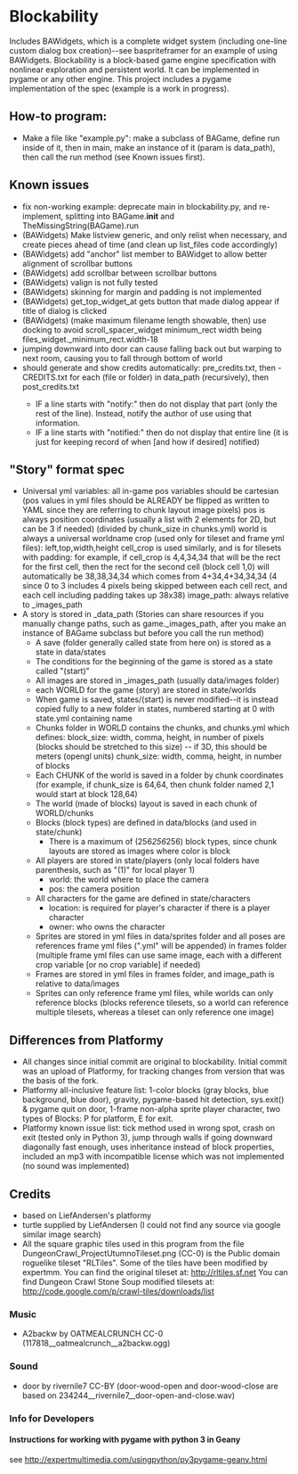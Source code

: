 # Blockability
Includes BAWidgets, which is a complete widget system (including one-line custom dialog box creation)--see baspriteframer for an example of using BAWidgets.
Blockability is a block-based game engine specification with nonlinear exploration and persistent world. It can be implemented in pygame or any other engine. This project includes a pygame implementation of the spec (example is a work in progress).

## How-to program:
* Make a file like "example.py": make a subclass of BAGame, define run inside of it, then in main, make an instance of it (param is data_path), then call the run method (see Known issues first).

## Known issues
* fix non-working example: deprecate main in blockability.py, and re-implement, splitting into BAGame.__init__ and TheMissingString(BAGame).run
* (BAWidgets) Make listview generic, and only relist when necessary, and create pieces ahead of time (and clean up list_files code accordingly)
* (BAWidgets) add "anchor" list member to BAWidget to allow better alignment of scrollbar buttons
* (BAWidgets) add scrollbar between scrollbar buttons
* (BAWidgets) valign is not fully tested
* (BAWidgets) skinning for margin and padding is not implemented
* (BAWidgets) get_top_widget_at gets button that made dialog appear if title of dialog is clicked
* (BAWidgets) (make maximum filename length showable, then) use docking to avoid scroll_spacer_widget minimum_rect width being files_widget._minimum_rect.width-18
* jumping downward into door can cause falling back out but warping to next room, causing you to fall through bottom of world
* should generate and show credits automatically: pre_credits.txt, then <name>-CREDITS.txt for each <name> (file or folder) in data_path (recursively), then post_credits.txt
	* IF a line starts with "notify:" then do not display that part (only the rest of the line). Instead, notify the author of use using that information.
	* IF a line starts with "notified:" then do not display that entire line (it is just for keeping record of when [and how if desired] notified)


## "Story" format spec
* Universal yml variables:
	all in-game pos variables should be cartesian (pos values in yml files should be ALREADY be flipped as written to YAML since they are referring to chunk layout image pixels)
	pos is always position coordinates (usually a list with 2 elements for 2D, but can be 3 if needed)
		(divided by chunk_size in chunks.yml)
	world is always a universal worldname
	crop (used only for tileset and frame yml files): left,top,width,height
		cell_crop is used similarly, and is for tilesets with padding: for example, if cell_crop is 4,4,34,34 that will be the rect for the first cell, then the rect for the second cell (block cell 1,0) will automatically be 38,38,34,34 which comes from 4+34,4+34,34,34 (4 since 0 to 3 includes 4 pixels being skipped between each cell rect, and each cell including padding takes up 38x38)
	image_path: always relative to _images_path
* A story is stored in _data_path (Stories can share resources if you manually change paths, such as game._images_path, after you make an instance of BAGame subclass but before you call the run method)
	* A save (folder generally called state from here on) is stored as a state in data/states
	* The conditions for the beginning of the game is stored as a state called "(start)"
	* All images are stored in _images_path (usually data/images folder)
	* each WORLD for the game (story) are stored in state/worlds
	* When game is saved, states/(start) is never modified--it is instead copied fully to a new folder in states, numbered starting at 0 with state.yml containing name
	* Chunks folder in WORLD contains the chunks, and chunks.yml which defines:
		block_size: width, comma, height, in number of pixels (blocks should be stretched to this size) -- if 3D, this should be meters (opengl units)
		chunk_size: width, comma, height, in number of blocks
	* Each CHUNK of the world is saved in a folder by chunk coordinates (for example, if chunk_size is 64,64, then chunk folder named 2,1 would start at block 128,64)
	* The world (made of blocks) layout is saved in each chunk of WORLD/chunks
	* Blocks (block types) are defined in data/blocks (and used in state/chunk)
		* There is a maximum of (256*256*256) block types, since chunk layouts are stored as images where color is block
	* All players are stored in state/players (only local folders have parenthesis, such as "(1)" for local player 1)
		* world: the world where to place the camera
		* pos: the camera position
	* All characters for the game are defined in state/characters
		* location: is required for player's character if there is a player character
		* owner: who owns the character
	* Sprites are stored in yml files in data/sprites folder and all poses are references frame yml files (".yml" will be appended) in frames folder (multiple frame yml files can use same image, each with a different crop variable [or no crop variable] if needed)
	* Frames are stored in yml files in frames folder, and image_path is relative to data/images
	* Sprites can only reference frame yml files, while worlds can only reference blocks (blocks reference tilesets, so a world can reference multiple tilesets, whereas a tileset can only reference one image)




## Differences from Platformy
* All changes since initial commit are original to blockability. Initial commit was an upload of Platformy, for tracking changes from version that was the basis of the fork.
* Platformy all-inclusive feature list: 1-color blocks (gray blocks, blue background, blue door), gravity, pygame-based hit detection, sys.exit() & pygame quit on door, 1-frame non-alpha sprite player character, two types of Blocks: P for platform, E for exit.
* Platformy known issue list: tick method used in wrong spot, crash on exit (tested only in Python 3), jump through walls if going downward diagonally fast enough, uses inheritance instead of block properties, included an mp3 with incompatible license which was not implemented (no sound was implemented)

## Credits
* based on LiefAndersen's platformy
* turtle supplied by LiefAndersen (I could not find any source via google similar image search)
* All the square graphic tiles used in this program from the file DungeonCrawl_ProjectUtumnoTileset.png (CC-0) is the Public domain roguelike tileset "RLTiles". Some of the tiles have been modified by expertmm. You can find the original tileset at: http://rltiles.sf.net You can find Dungeon Crawl Stone Soup modified tilesets at: http://code.google.com/p/crawl-tiles/downloads/list

### Music
* A2backw by OATMEALCRUNCH CC-0 (117818__oatmealcrunch__a2backw.ogg)

### Sound
* door by rivernile7 CC-BY (door-wood-open and door-wood-close are based on 234244__rivernile7__door-open-and-close.wav)

### Info for Developers
#### Instructions for working with pygame with python 3 in Geany
see http://expertmultimedia.com/usingpython/py3pygame-geany.html
